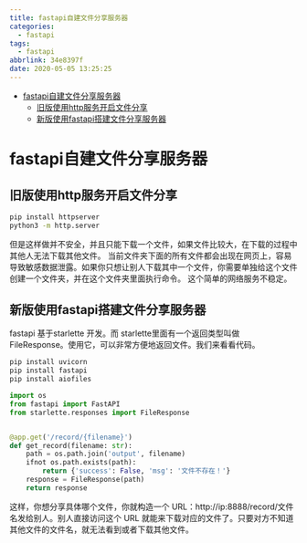 ```yaml
---
title: fastapi自建文件分享服务器
categories:
  - fastapi
tags:
  - fastapi
abbrlink: 34e8397f
date: 2020-05-05 13:25:25
---
```




<!-- @import "[TOC]" {cmd="toc" depthFrom=1 depthTo=6 orderedList=false} -->

<!-- code_chunk_output -->

- [fastapi自建文件分享服务器](#fastapi自建文件分享服务器)
  - [旧版使用http服务开启文件分享](#旧版使用http服务开启文件分享)
  - [新版使用fastapi搭建文件分享服务器](#新版使用fastapi搭建文件分享服务器)

<!-- /code_chunk_output -->

<!-- more -->


# fastapi自建文件分享服务器


## 旧版使用http服务开启文件分享
```bash
pip install httpserver
python3 -m http.server
```

但是这样做并不安全，并且只能下载一个文件，如果文件比较大，在下载的过程中其他人无法下载其他文件。
当前文件夹下面的所有文件都会出现在网页上，容易导致敏感数据泄露。如果你只想让别人下载其中一个文件，你需要单独给这个文件创建一个文件夹，并在这个文件夹里面执行命令。
这个简单的网络服务不稳定。

## 新版使用fastapi搭建文件分享服务器
fastapi 基于starlette 开发。而 starlette里面有一个返回类型叫做FileResponse。使用它，可以非常方便地返回文件。我们来看看代码。
```bash
pip install uvicorn 
pip install fastapi
pip install aiofiles
```


```python
import os
from fastapi import FastAPI
from starlette.responses import FileResponse


@app.get('/record/{filename}')
def get_record(filename: str):
    path = os.path.join('output', filename)
    ifnot os.path.exists(path):
        return {'success': False, 'msg': '文件不存在！'}
    response = FileResponse(path)
    return response
```
这样，你想分享具体哪个文件，你就构造一个 URL：http://ip:8888/record/文件名发给别人。别人直接访问这个 URL 就能来下载对应的文件了。只要对方不知道其他文件的文件名，就无法看到或者下载其他文件。